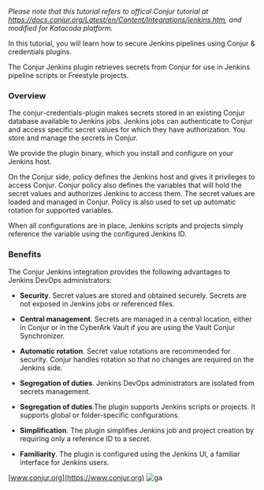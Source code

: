 *Please note that this tutorial refers to offical Conjur tutorial at https://docs.conjur.org/Latest/en/Content/Integrations/jenkins.htm, and modified for Katacoda platform.*

In this tutorial, you will learn how to secure Jenkins pipelines using Conjur & credentials plugins.

The Conjur Jenkins plugin retrieves secrets from Conjur for use in Jenkins pipeline scripts or Freestyle projects.

### Overview
The conjur-credentials-plugin makes secrets stored in an existing Conjur database available to Jenkins jobs. Jenkins jobs can authenticate to Conjur and access specific secret values for which they have authorization. You store and manage the secrets in Conjur.

We provide the plugin binary, which you install and configure on your Jenkins host.

On the Conjur side, policy defines the Jenkins host and gives it privileges to access Conjur. Conjur policy also defines the variables that will hold the secret values and authorizes Jenkins to access them. The secret values are loaded and managed in Conjur. Policy is also used to set up automatic rotation for supported variables.

When all configurations are in place, Jenkins scripts and projects simply reference the variable using the configured Jenkins ID.

### Benefits
The Conjur Jenkins integration provides the following advantages to Jenkins DevOps administrators:

- **Security**. Secret values are stored and obtained securely. Secrets are not exposed in Jenkins jobs or referenced files.

- **Central management**. Secrets are managed in a central location, either in Conjur or in the CyberArk Vault if you are using the Vault Conjur Synchronizer.

- **Automatic rotation**. Secret value rotations are recommended for security. Conjur handles rotation so that no changes are required on the Jenkins side.

- **Segregation of duties**. Jenkins DevOps administrators are isolated from secrets management.

- **Segregation of duties**.The plugin supports Jenkins scripts or projects. It supports global or folder-specific configurations.

- **Simplification**. The plugin simplifies Jenkins job and project creation by requiring only a reference ID to a secret.

- **Familiarity**. The plugin is configured using the Jenkins UI, a familiar interface for Jenkins users.


[www.conjur.org](https://www.conjur.org)
![ga](https://ga-beacon-226104.appspot.com/UA-131132287-1/jenkins-conjur-credential-plugin?pixel&useReferer)
